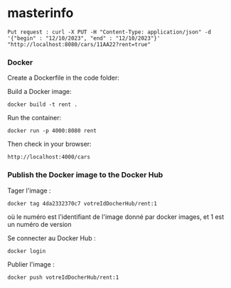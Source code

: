 # masterinfo

```
Put request : curl -X PUT -H "Content-Type: application/json" -d '{"begin" : "12/10/2023", "end" : "12/10/2023"}' "http://localhost:8080/cars/11AA22?rent=true"
```

### Docker

Create a Dockerfile in the code folder: 

Build a Docker image:
```
docker build -t rent .      
```
Run the container:
```
docker run -p 4000:8080 rent    
```
Then check in your browser:
```
http://localhost:4000/cars
```

### Publish the Docker image to the Docker Hub

Tager l'image :
```
docker tag 4da2332370c7 votreIdDocherHub/rent:1
```
où le numéro est l'identifiant de l'image donné par docker images, et 1 est un numéro de version

Se connecter au Docker Hub :
```
docker login
```

Publier l'image :
```
docker push votreIdDocherHub/rent:1      
```